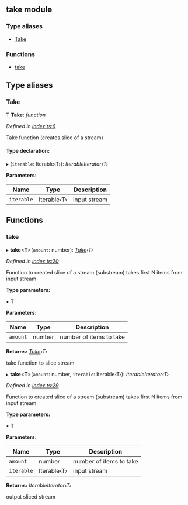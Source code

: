 ## take module

### Type aliases

* [Take](README.md#take)

### Functions

* [take](README.md#take)

## Type aliases

###  Take

Ƭ **Take**: *function*

*Defined in [index.ts:6](https://github.com/andres-kovalev/pragmatic-streams/blob/08c08d4/src/streams/take/index.ts#L6)*

Take function (creates slice of a stream)

#### Type declaration:

▸ (`iterable`: Iterable‹T›): *IterableIterator‹T›*

**Parameters:**

Name | Type | Description |
------ | ------ | ------ |
`iterable` | Iterable‹T› | input stream |

## Functions

###  take

▸ **take**<**T**>(`amount`: number): *[Take](README.md#take)‹T›*

*Defined in [index.ts:20](https://github.com/andres-kovalev/pragmatic-streams/blob/08c08d4/src/streams/take/index.ts#L20)*

Function to created slice of a stream (substream)
takes first N items from input stream

**Type parameters:**

▪ **T**

**Parameters:**

Name | Type | Description |
------ | ------ | ------ |
`amount` | number | number of items to take |

**Returns:** *[Take](README.md#take)‹T›*

take function to slice stream

▸ **take**<**T**>(`amount`: number, `iterable`: Iterable‹T›): *IterableIterator‹T›*

*Defined in [index.ts:29](https://github.com/andres-kovalev/pragmatic-streams/blob/08c08d4/src/streams/take/index.ts#L29)*

Function to created slice of a stream (substream)
takes first N items from input stream

**Type parameters:**

▪ **T**

**Parameters:**

Name | Type | Description |
------ | ------ | ------ |
`amount` | number | number of items to take |
`iterable` | Iterable‹T› | input stream |

**Returns:** *IterableIterator‹T›*

output sliced stream
